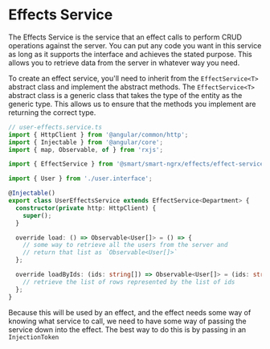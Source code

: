 # Effects Service

The Effects Service is the service that an effect calls to perform CRUD operations against the server. You can put any code you want in this service as long as it supports the interface and achieves the stated purpose. This allows you to retrieve data from the server in whatever way you need.

To create an effect service, you'll need to inherit from the `EffectService<T>` abstract class and implement the abstract methods. The `EffectService<T>` abstract class is a generic class that takes the type of the entity as the generic type. This allows us to ensure that the methods you implement are returning the correct type.

```typescript
// user-effects.service.ts
import { HttpClient } from '@angular/common/http';
import { Injectable } from '@angular/core';
import { map, Observable, of } from 'rxjs';

import { EffectService } from '@smart/smart-ngrx/effects/effect-service';

import { User } from './user.interface';

@Injectable()
export class UserEffectsService extends EffectService<Department> {
  constructor(private http: HttpClient) {
    super();
  }

  override load: () => Observable<User[]> = () => {
    // some way to retrieve all the users from the server and
    // return that list as `Observable<User[]>`
  };

  override loadByIds: (ids: string[]) => Observable<User[]> = (ids: string[]) => {
    // retrieve the list of rows represented by the list of ids
  };
}
```

Because this will be used by an effect, and the effect needs some way of knowing what service to call, we need to have some way of passing the service down into the effect. The best way to do this is by passing in an `InjectionToken`
